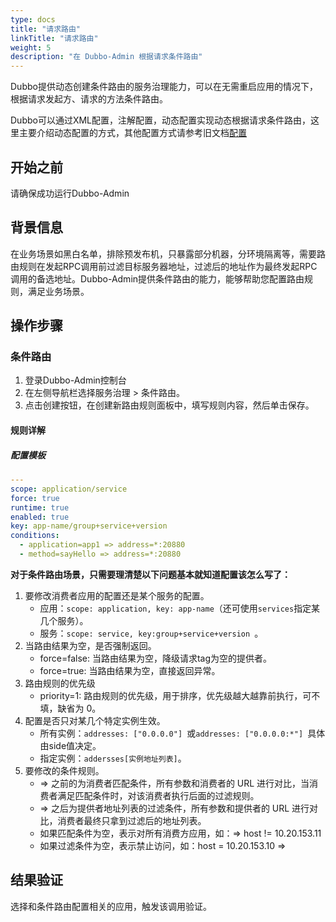 ```yaml
---
type: docs
title: "请求路由"
linkTitle: "请求路由"
weight: 5
description: "在 Dubbo-Admin 根据请求条件路由"
---
```


Dubbo提供动态创建条件路由的服务治理能力，可以在无需重启应用的情况下，根据请求发起方、请求的方法条件路由。

Dubbo可以通过XML配置，注解配置，动态配置实现动态根据请求条件路由，这里主要介绍动态配置的方式，其他配置方式请参考旧文档[配置](https://dubbo.apache.org/zh-cn/docsv2.7/user/configuration/)

## 开始之前

请确保成功运行Dubbo-Admin
 
## 背景信息

在业务场景如黑白名单，排除预发布机，只暴露部分机器，分环境隔离等，需要路由规则在发起RPC调用前过滤目标服务器地址，过滤后的地址作为最终发起RPC调用的备选地址。Dubbo-Admin提供条件路由的能力，能够帮助您配置路由规则，满足业务场景。

## 操作步骤

### 条件路由

1. 登录Dubbo-Admin控制台
2. 在左侧导航栏选择服务治理 > 条件路由。
3. 点击创建按钮，在创建新路由规则面板中，填写规则内容，然后单击保存。


#### 规则详解

##### 配置模板

```yaml
---
scope: application/service
force: true
runtime: true
enabled: true
key: app-name/group+service+version
conditions:
  - application=app1 => address=*:20880
  - method=sayHello => address=*:20880
```

**对于条件路由场景，只需要理清楚以下问题基本就知道配置该怎么写了：**

1. 要修改消费者应用的配置还是某个服务的配置。
   - 应用：`scope: application, key: app-name`（还可使用`services`指定某几个服务）。
   - 服务：`scope: service, key:group+service+version `。
2. 当路由结果为空，是否强制返回。
   - force=false: 当路由结果为空，降级请求tag为空的提供者。
   - force=true: 当路由结果为空，直接返回异常。
3. 路由规则的优先级
   - priority=1: 路由规则的优先级，用于排序，优先级越大越靠前执行，可不填，缺省为 0。
4. 配置是否只对某几个特定实例生效。
   - 所有实例：`addresses: ["0.0.0.0"] `或`addresses: ["0.0.0.0:*"] `具体由side值决定。
   - 指定实例：`addersses[实例地址列表]`。
5. 要修改的条件规则。
   - => 之前的为消费者匹配条件，所有参数和消费者的 URL 进行对比，当消费者满足匹配条件时，对该消费者执行后面的过滤规则。
   - => 之后为提供者地址列表的过滤条件，所有参数和提供者的 URL 进行对比，消费者最终只拿到过滤后的地址列表。
   - 如果匹配条件为空，表示对所有消费方应用，如：=> host != 10.20.153.11
   - 如果过滤条件为空，表示禁止访问，如：host = 10.20.153.10 =>

## 结果验证
选择和条件路由配置相关的应用，触发该调用验证。